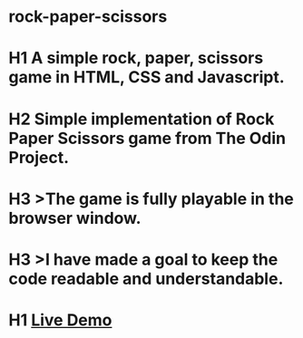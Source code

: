 # rock-paper-scissors
# H1 A simple rock, paper, scissors game in HTML, CSS and Javascript.
# H2 Simple implementation of Rock Paper Scissors game from The Odin Project. 
# H3 >The game is fully playable in the browser window.
# H3 >I have made a goal to keep the code readable and understandable. 
# H1 [Live Demo]()
